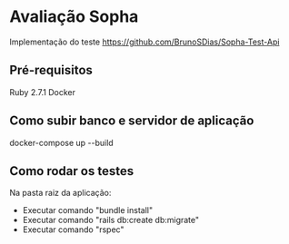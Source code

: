

# Avaliação Sopha
Implementação do teste https://github.com/BrunoSDias/Sopha-Test-Api
## Pré-requisitos

Ruby 2.7.1
Docker

## Como subir banco e servidor de aplicação

docker-compose up --build

## Como rodar os testes

Na pasta raiz da aplicação:

- Executar comando "bundle install"
- Executar comando "rails db:create db:migrate"
- Executar comando "rspec"

